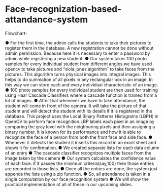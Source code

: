 # Face-recognization-based-attandance-system
Flowchart-  

● For the first time, the admin calls the students to take their pictures to
register them in the database. A new registration cannot be done without
admin permission. Because here it is necessary to enter a password by admin
while registering a new student.
● Our system takes 100 photo samples for every individual student from different
angles.we have used opencv to take pictures and “viola jones algorithm” to
take faces from the pictures. This algorithm turns physical images into integral
images. This helps to do summation of all pixels in any rectangular box in an
image. In this way we can store each and every individual characteristic of an
image.
● 100 photo samples for every individual student are then used for training using
Haar Cascade Classifiers where a cascade function is trained from a lot of
images.
● After that whenever we have to take attendance, the student will come in front of
the camera. It will take the picture of that student and will detect the student with
its details if it is registered in the database. This project uses the Local Binary
Patterns Histograms (LBPH) in OpenCV to perform face recognition.LBP
labels each pixel in an image by comparing the gray level with the neighboring
pixels and then assigning a binary number. It is known for its performance and
how it is able to recognize the face of a person from both the front face and side
face.
● Whenever it detects the student it inserts this record in an excel sheet and shows
it for confirmation.
● We created separate lists for each data column of an entry
● The cascade classifier recognizes multiple faces from the image taken by the
camera
● Our system calculates the confidence value of each face. if it passes the
minimum criteria(say,100) then those entries are recorded in those lists.
● Once all the entries are done, the system just appends the lists using a zip
function.
● So, all attendance is taken in a single computation by our face recognition
system
● We will show the practical implementation of all of these in our upcoming slides.
